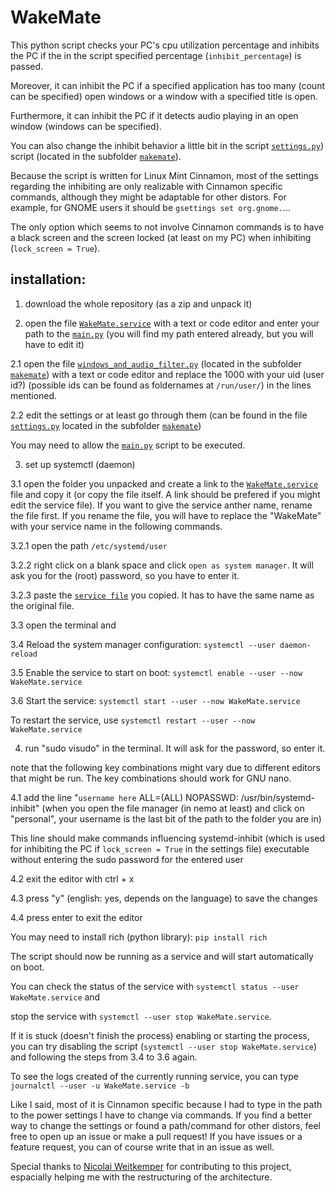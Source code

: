 # WakeMate
This python script checks your PC's cpu utilization percentage and inhibits the PC if the in the script specified percentage (`inhibit_percentage`) is passed. 

Moreover, it can inhibit the PC if a specified application has too many (count can be specified) open windows or a window with a specified title is open. 

Furthermore, it can inhibit the PC if it detects audio playing in an open window (windows can be specified). 

You can also change the inhibit behavior a little bit in the script [`settings.py`](wakemate/settings.py)) script (located in the subfolder [`makemate`](wakemate/)). 

Because the script is written for Linux Mint Cinnamon, most of the settings regarding the inhibiting are only realizable with Cinnamon specific commands, although they might be adaptable for other distors. For example, for GNOME users it should be `gsettings set org.gnome.`...

The only option which seems to not involve Cinnamon commands is to have a black screen and the screen locked (at least on my PC) when inhibiting (`lock_screen = True`).

## installation: 
1. download the whole repository (as a zip and unpack it)

2. open the file [`WakeMate.service`](WakeMate.service) with a text or code editor and enter your path to the [`main.py`](`wakemate/main.py`) (you will find my path entered already, but you will have to edit it) 

2.1 open the file [`windows_and_audio_filter.py`](wakemate/windows_and_audio_filter.py) (located in the subfolder [`makemate`](wakemate/)) with a text or code editor and replace the 1000 with your uid (user id?) (possible ids can be found as foldernames at `/run/user/`) in the lines mentioned. 

2.2 edit the settings or at least go through them (can be found in the file [`settings.py`](wakemate/settings.py) located in the subfolder [`makemate`](wakemate/))

You may need to allow the [`main.py`](`wakemate/main.py`) script to be executed. 

3. set up systemctl (daemon)

3.1 open the folder you unpacked and create a link to the [`WakeMate.service`](WakeMate.service) file and copy it (or copy the file itself. A link should be prefered if you might edit the service file). If you want to give the service anther name, rename the file first. If you rename the file, you will have to replace the "WakeMate" with your service name in the following commands. 

3.2.1 open the path `/etc/systemd/user` 

3.2.2 right click on a blank space and click `open as system manager`. It will ask you for the (root) password, so you have to enter it. 

3.2.3 paste the [`service file`](WakeMate.service) you copied. It has to have the same name as the original file. 

3.3 open the terminal and 

3.4 Reload the system manager configuration: `systemctl --user daemon-reload`

3.5 Enable the service to start on boot: `systemctl enable --user --now WakeMate.service`

3.6 Start the service: `systemctl start --user --now WakeMate.service`

To restart the service, use `systemctl restart --user --now WakeMate.service`

4. run "sudo visudo" in the terminal. It will ask for the password, so enter it.

note that the following key combinations might vary due to different editors that might be run. The key combinations should work for GNU nano. 

4.1 add the line "`username here` ALL=(ALL) NOPASSWD: /usr/bin/systemd-inhibit" (when you open the file manager (in nemo at least) and click on "personal", your username is the last bit of the path to the folder you are in)
  
  This line should make commands influencing systemd-inhibit (which is used for inhibiting the PC if `lock_screen = True` in the settings file) executable  without entering the sudo password for the entered user
  
4.2 exit the editor with ctrl + x
  
4.3 press "y" (english: yes, depends on the language) to save the changes
  
4.4 press enter to exit the editor

You may need to install rich (python library): `pip install rich`
 

The script should now be running as a service and will start automatically on boot. 

You can check the status of the service with `systemctl status --user WakeMate.service` and 

stop the service with `systemctl --user stop WakeMate.service`.

If it is stuck (doesn't finish the process) enabling or starting the process, you can try disabling the script (`systemctl --user stop WakeMate.service`) and following the steps from 3.4 to 3.6 again.

To see the logs created of the currently running service, you can type `journalctl --user -u WakeMate.service -b`


Like I said, most of it is Cinnamon specific because I had to type in the path to the power settings I have to change via commands. If you find a better way to change the settings or found a path/command for other distors, feel free to open up an issue or make a pull request!
If you have issues or a feature request, you can of course write that in an issue as well. 

Special thanks to [Nicolai Weitkemper](https://github.com/NicoWeio) for contributing to this project, espacially helping me with the restructuring of the architecture. 

